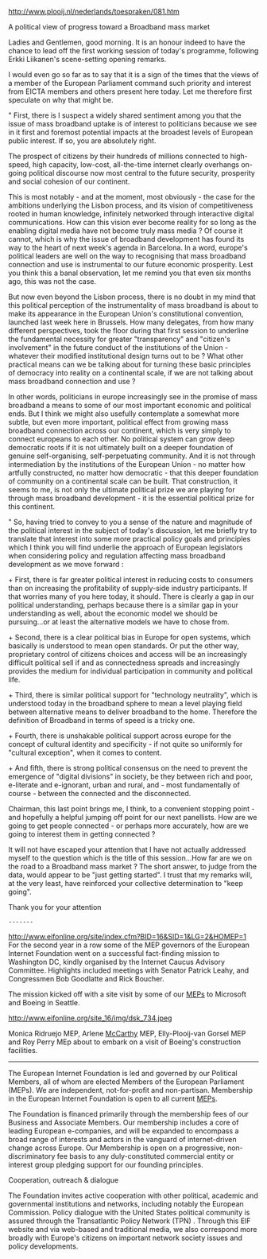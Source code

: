 <http://www.plooij.nl/nederlands/toespraken/081.htm>

A political view of progress toward a Broadband mass market

Ladies and Gentlemen, good morning. It is an honour indeed to have the
chance to lead off the first working session of today\'s programme,
following Erkki Liikanen\'s scene-setting opening remarks.

I would even go so far as to say that it is a sign of the times that the
views of a member of the European Parliament command such priority and
interest from EICTA members and others present here today. Let me
therefore first speculate on why that might be.

\" First, there is I suspect a widely shared sentiment among you that
the issue of mass broadband uptake is of interest to politicians because
we see in it first and foremost potential impacts at the broadest levels
of European public interest. If so, you are absolutely right.

The prospect of citizens by their hundreds of millions connected to
high-speed, high capacity, low-cost, all-the-time internet clearly
overhangs on-going political discourse now most central to the future
security, prosperity and social cohesion of our continent.

This is most notably - and at the moment, most obviously - the case for
the ambitions underlying the Lisbon process, and its vision of
competitiveness rooted in human knowledge, infinitely networked through
interactive digital communications. How can this vision ever become
reality for so long as the enabling digital media have not become truly
mass media ? Of course it cannot, which is why the issue of broadband
development has found its way to the heart of next week\'s agenda in
Barcelona. In a word, europe\'s political leaders are well on the way to
recognising that mass broadband connection and use is instrumental to
our future economic prosperity. Lest you think this a banal observation,
let me remind you that even six months ago, this was not the case.

But now even beyond the Lisbon process, there is no doubt in my mind
that this political perception of the instrumentality of mass broadband
is about to make its appearance in the European Union\'s constitutional
convention, launched last week here in Brussels. How many delegates,
from how many different perspectives, took the floor during that first
session to underline the fundamental necessity for greater
\"transparency\" and \"citizen\'s involvement\" in the future conduct of
the institutions of the Union - whatever their modified institutional
design turns out to be ? What other practical means can we be talking
about for turning these basic principles of democracy into reality on a
continental scale, if we are not talking about mass broadband connection
and use ?

In other words, politicians in europe increasingly see in the promise of
mass broadband a means to some of our most important economic and
political ends. But I think we might also usefully contemplate a
somewhat more subtle, but even more important, political effect from
growing mass broadband connection across our continent, which is very
simply to connect europeans to each other. No political system can grow
deep democratic roots if it is not ultimately built on a deeper
foundation of genuine self-organising, self-perpetuating community. And
it is not through intermediation by the institutions of the European
Union - no matter how artfully constructed, no matter how democratic -
that this deeper foundation of community on a continental scale can be
built. That construction, it seems to me, is not only the ultimate
political prize we are playing for through mass broadband development -
it is the essential political prize for this continent.

\" So, having tried to convey to you a sense of the nature and magnitude
of the political interest in the subject of today\'s discussion, let me
briefly try to translate that interest into some more practical policy
goals and principles which I think you will find underlie the approach
of European legislators when considering policy and regulation affecting
mass broadband development as we move forward :

\+ First, there is far greater political interest in reducing costs to
consumers than on increasing the profitability of supply-side industry
participants. If that worries many of you here today, it should. There
is clearly a gap in our political understanding, perhaps because there
is a similar gap in your understanding as well, about the economic model
we should be pursuing...or at least the alternative models we have to
chose from.

\+ Second, there is a clear political bias in Europe for open systems,
which basically is understood to mean open standards. Or put the other
way, proprietary control of citizens choices and access will be an
increasingly difficult political sell if and as connectedness spreads
and increasingly provides the medium for individual participation in
community and political life.

\+ Third, there is similar political support for \"technology
neutrality\", which is understood today in the broadband sphere to mean
a level playing field between alternative means to deliver broadband to
the home. Therefore the definition of Broadband in terms of speed is a
tricky one.

\+ Fourth, there is unshakable political support across europe for the
concept of cultural identity and specificity - if not quite so uniformly
for \"cultural exception\", when it comes to content.

\+ And fifth, there is strong political consensus on the need to prevent
the emergence of \"digital divisions\" in society, be they between rich
and poor, e-literate and e-ignorant, urban and rural, and - most
fundamentally of course - between the connected and the disconnected.

Chairman, this last point brings me, I think, to a convenient stopping
point - and hopefully a helpful jumping off point for our next
panellists. How are we going to get people connected - or perhaps more
accurately, how are we going to interest them in getting connected ?

It will not have escaped your attention that I have not actually
addressed myself to the question which is the title of this
session...How far are we on the road to a Broadband mass market ? The
short answer, to judge from the data, would appear to be \"just getting
started\". I trust that my remarks will, at the very least, have
reinforced your collective determination to \"keep going\".

Thank you for your attention

`-------`

<http://www.eifonline.org/site/index.cfm?BID=16&SID=1&LG=2&HOMEP=1> For
the second year in a row some of the MEP governors of the European
Internet Foundation went on a successful fact-finding mission to
Washington DC, kindly organised by the Internet Caucus Advisory
Committee. Highlights included meetings with Senator Patrick Leahy, and
Congressmen Bob Goodlatte and Rick Boucher.

The mission kicked off with a site visit by some of our
[MEPs](MEPs "wikilink") to Microsoft and Boeing in Seattle.

<http://www.eifonline.org/site_16/img/dsk_734.jpeg>

Monica Ridruejo MEP, Arlene [McCarthy](McCarthy "wikilink") MEP,
Elly-Plooij-van Gorsel MEP and Roy Perry MEp about to embark on a visit
of Boeing\'s construction facilities.

------------------------------------------------------------------------

The European Internet Foundation is led and governed by our Political
Members, all of whom are elected Members of the European Parliament
(MEPs). We are independent, not-for-profit and non-partisan. Membership
in the European Internet Foundation is open to all current
[MEPs](MEPs "wikilink").

The Foundation is financed primarily through the membership fees of our
Business and Associate Members. Our membership includes a core of
leading European e-companies, and will be expanded to encompass a broad
range of interests and actors in the vanguard of internet-driven change
across Europe. Our Membership is open on a progressive,
non-discriminatory fee basis to any duly-constituted commercial entity
or interest group pledging support for our founding principles.

Cooperation, outreach & dialogue

The Foundation invites active cooperation with other political, academic
and governmental institutions and networks, including notably the
European Commission. Policy dialogue with the United States political
community is assured through the Transatlantic Policy Network (TPN) .
Through this EIF website and via web-based and traditional media, we
also correspond more broadly with Europe\'s citizens on important
network society issues and policy developments.
